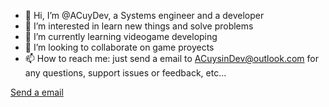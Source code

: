 - 👋 Hi, I’m @ACuyDev, a Systems engineer and a developer
- 👀 I’m interested in learn new things and solve problems
- 🌱 I’m currently learning videogame developing
- 💞️ I’m looking to collaborate on game proyects
- 📫 How to reach me: just send a email to ACuysinDev@outlook.com for any questions, support issues or feedback, etc...

[Send a email](mailto:ACuysinDev@outlook.com)

<!---
ACuyDev/ACuyDev is a ✨ special ✨ repository because its `README.md` (this file) appears on your GitHub profile.
You can click the Preview link to take a look at your changes.
--->

